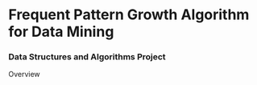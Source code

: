 # Frequent Pattern Growth Algorithm for Data Mining 

### Data Structures and Algorithms Project

Overview
